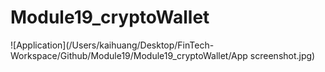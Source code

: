 # Module19_cryptoWallet


![Application](/Users/kaihuang/Desktop/FinTech-Workspace/Github/Module19/Module19_cryptoWallet/App screenshot.jpg)